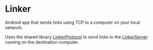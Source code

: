 # Linker
Android app that sends links using TCP to a computer on your local network. 

Uses the shared library [LinkerProtocol](https://github.com/Luis-Medina/LinkerProtocol) to send links to the [LinkerServer](https://github.com/Luis-Medina/LinkerServer) running on the destination computer.

